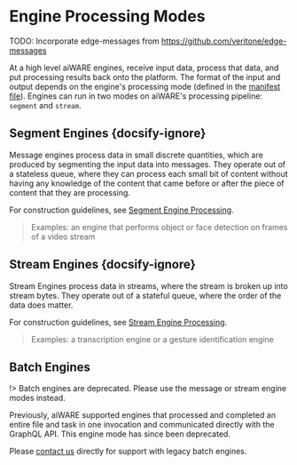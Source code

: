# Engine Processing Modes

TODO: Incorporate edge-messages from https://github.com/veritone/edge-messages

At a high level aiWARE engines, receive input data, process that data, and put processing results back onto the platform.
The format of the input and output depends on the engine's processing mode (defined in the [manifest file](/developer/engines/standards/engine-manifest/)).
Engines can run in two modes on aiWARE's processing pipeline: `segment` and `stream`.

## Segment Engines {docsify-ignore}

Message engines process data in small discrete quantities, which are produced by segmenting the input data into messages.
They operate out of a stateless queue, where they can process each small bit of content without having any knowledge of the content that came before or after the piece of content that they are processing.

For construction guidelines, see [Segment Engine Processing](/developer/engines/processing-modes/segment-processing/).

> Examples: an engine that performs object or face detection on frames of a video stream

## Stream Engines {docsify-ignore}

Stream Engines process data in streams, where the stream is broken up into stream bytes.
They operate out of a stateful queue, where the order of the data does matter.

For construction guidelines, see [Stream Engine Processing](/developer/engines/processing-modes/stream-processing/).

> Examples: a transcription engine or a gesture identification engine

## Batch Engines

!> Batch engines are deprecated.  Please use the message or stream engine modes instead.

Previously, aiWARE supported engines that processed and completed an entire file and task in one invocation and communicated directly with the GraphQL API.
This engine mode has since been deprecated.

Please [contact us](mailto:ecosystem@veritone.com) directly for support with legacy batch engines.
